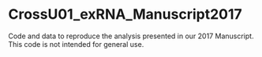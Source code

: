 # CrossU01_exRNA_Manuscript2017
Code and data to reproduce the analysis presented in our 2017 Manuscript.
This code is not intended for general use. 
